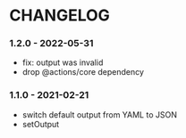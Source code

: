 # CHANGELOG

### 1.2.0 - 2022-05-31

- fix: output was invalid
- drop @actions/core dependency


### 1.1.0 - 2021-02-21

- switch default output from YAML to JSON
- setOutput
